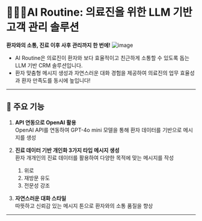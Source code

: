 # 👩🏻‍⚕️AI Routine: 의료진을 위한 LLM 기반 고객 관리 솔루션
**환자와의 소통, 진료 이후 사후 관리까지 한 번에!**
![image](https://github.com/user-attachments/assets/926300b3-03c5-42a2-a870-e4cbeb0a6965)

- AI Routine은 의료진이 환자와 보다 효율적이고 친근하게 소통할 수 있도록 돕는 LLM 기반 CRM 솔루션입니다. 
- 환자 맞춤형 메시지 생성과 자연스러운 대화 경험을 제공하여 의료진의 업무 효율성과 환자 만족도를 동시에 높입니다!

---
## 📌 주요 기능

1. **API 연동으로 OpenAI 활용**  
   OpenAI API를 연동하여 GPT-4o mini 모델을 통해 환자 데이터를 기반으로 메시지를 생성

2. **진료 데이터 기반 개인화 3가지 타입 메시지 생성**  
   환자 개개인의 진료 데이터를 활용하여 다양한 목적에 맞는 메시지를 작성
   1. 위로
   2. 재방문 유도
   3. 전문성 강조

4. **자연스러운 대화 스타일**  
   따뜻하고 신뢰감 있는 메시지 톤으로 환자와의 소통 품질을 향상

---


